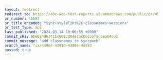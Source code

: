 ```yaml
---
layout: redirect
redirect_to: https://a8c-woo-test-reports.s3.amazonaws.com/public/pr/45597/api/index.html
pr_number: 45597
pr_title_encoded: "Sync+stylelint%2C+classnames+versions"
pr_test_type: api
last_published: "2024-03-14 19:06:55 +0000"
commit_sha: 0be684d63411c6017d0decacb035bfacbe584c06
commit_message: "add classnames to syncpack"
branch_name: fix/43964-43910-43896-43893
passed: true
---
```

